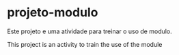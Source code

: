 # projeto-modulo

Este projeto e uma atividade para treinar o uso de modulo.

This project is an activity to train the use of the module
